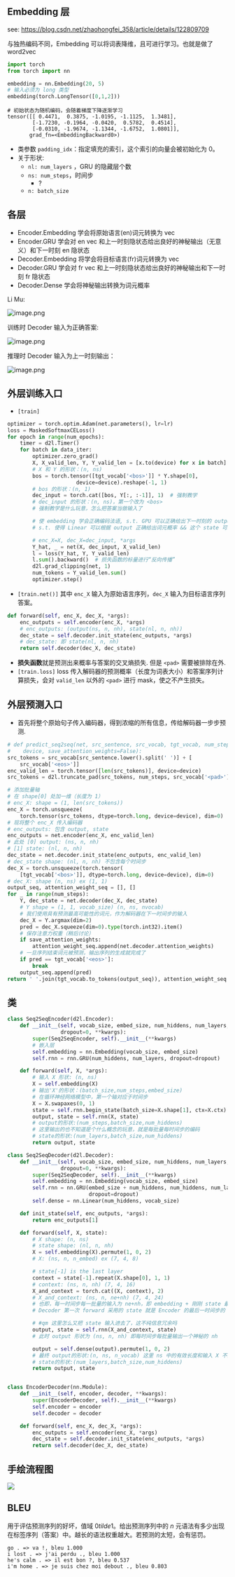 ## Embedding 层

see: https://blog.csdn.net/zhaohongfei_358/article/details/122809709

与独热编码不同，Embedding 可以将词表降维，且可进行学习。也就是做了 word2vec

```python
import torch
from torch import nn

embedding = nn.Embedding(20, 5)
# 输入必须为 long 类型
embedding(torch.LongTensor([0,1,2]))
```

```
# 初始状态为随机编码，会随着梯度下降逐渐学习
tensor([[ 0.4471,  0.3875, -1.0195, -1.1125,  1.3481],
        [-1.7230, -0.1964, -0.0420,  0.5782,  0.4514],
        [-0.0310, -1.9674, -1.1344, -1.6752,  1.0801]],
       grad_fn=<EmbeddingBackward0>)
```

- 类参数 `padding_idx`：指定填充的索引，这个索引的向量会被初始化为 0。
- 关于形状:
    - `nl: num_layers` ，GRU 的隐藏层个数
    - `ns: num_steps`，时间步
        - ?
    - `n: batch_size`

## 各层

- Encoder.Embedding 学会将原始语言(en)词元转换为 vec
- Encoder.GRU 学会对 en vec 和上一时刻隐状态给出良好的神秘输出（无意义）和下一时刻 en 隐状态
- Decoder.Embedding 将学会将目标语言(fr)词元转换为 vec
- Decoder.GRU 学会对 fr vec 和上一时刻隐状态给出良好的神秘输出和下一时刻 fr 隐状态
- Decoder.Dense 学会将神秘输出转换为词元概率

Li Mu:

![image.png](https://how-to-1258460161.cos.ap-shanghai.myqcloud.com/how-to/20241112190847.webp)

训练时 Decoder 输入为正确答案:

![image.png](https://how-to-1258460161.cos.ap-shanghai.myqcloud.com/how-to/20241112190946.webp)

推理时 Decoder 输入为上一时刻输出：

![image.png](https://how-to-1258460161.cos.ap-shanghai.myqcloud.com/how-to/20241112191014.webp)

## 外层训练入口

- `[train]`

```python
optimizer = torch.optim.Adam(net.parameters(), lr=lr)
loss = MaskedSoftmaxCELoss()
for epoch in range(num_epochs):
    timer = d2l.Timer()
    for batch in data_iter:
        optimizer.zero_grad()
        X, X_valid_len, Y, Y_valid_len = [x.to(device) for x in batch]
        # X 和 Y 的形状：(n, ns)
        bos = torch.tensor([tgt_vocab['<bos>']] * Y.shape[0],
                      device=device).reshape(-1, 1)
        # bos 的形状：(n, 1)
        dec_input = torch.cat([bos, Y[:, :-1]], 1)  # 强制教学
        # dec_input 的形状：(n, ns)，第一个改为 <bos>
        # 强制教学是什么玩意，怎么把答案当做输入了

        # 使 embedding 学会正确编码法语, s.t. GPU 可以正确给出下一时刻的 output + state
        # s.t. 使得 Linear 可以根据 output 正确给出词元概率 && 这个 state 可以帮助下一时刻正确给出 output 和 state

        # enc_X=X, dec_X=dec_input, *args
        Y_hat, _ = net(X, dec_input, X_valid_len)
        l = loss(Y_hat, Y, Y_valid_len)
        l.sum().backward()	# 损失函数的标量进行“反向传播”
        d2l.grad_clipping(net, 1)
        num_tokens = Y_valid_len.sum()
        optimizer.step()
```

- `[train.net()]` 其中 `enc_X` 输入为原始语言序列，`dec_X` 输入为目标语言序列答案。

```python
def forward(self, enc_X, dec_X, *args):
    enc_outputs = self.encoder(enc_X, *args)
    # enc_outputs: (output(ns, n, nh), state(nl, n, nh))
    dec_state = self.decoder.init_state(enc_outputs, *args)
    # dec_state: 即 state(nl, n, nh)
    return self.decoder(dec_X, dec_state)
```

- **损失函数**就是预测出来概率与答案的交叉熵损失. 但是 `<pad>` 需要被排除在外.
- `[train.loss]` loss 传入解码器的预测概率（长度为词表大小）和答案序列计算损失，会对 `valid_len` 以外的 `<pad>` 进行 mask，使之不产生损失。

## 外层预测入口

- 首先将整个原始句子传入编码器，得到浓缩的所有信息，传给解码器一步步预测.

```python
# def predict_seq2seq(net, src_sentence, src_vocab, tgt_vocab, num_steps,
#    device, save_attention_weights=False):
src_tokens = src_vocab[src_sentence.lower().split(' ')] + [
    src_vocab['<eos>']]
enc_valid_len = torch.tensor([len(src_tokens)], device=device)
src_tokens = d2l.truncate_pad(src_tokens, num_steps, src_vocab['<pad>'])

# 添加批量轴
# 在 shape[0] 处加一维（长度为 1）
# enc_X: shape = (1, len(src_tokens))
enc_X = torch.unsqueeze(
    torch.tensor(src_tokens, dtype=torch.long, device=device), dim=0)
# 现将整个 enc_X 传入编码器
# enc_outputs: 包含 output, state
enc_outputs = net.encoder(enc_X, enc_valid_len)
# 此处 [0] output: (ns, n, nh)
# [1] state: (nl, n, nh)
dec_state = net.decoder.init_state(enc_outputs, enc_valid_len)
# dec_state shape: (nl, n, nh) 不包含每个时间步
dec_X = torch.unsqueeze(torch.tensor(
    [tgt_vocab['<bos>']], dtype=torch.long, device=device), dim=0)
# dec_X: shape (n, ns) ex (1, 1)
output_seq, attention_weight_seq = [], []
for _ in range(num_steps):
    Y, dec_state = net.decoder(dec_X, dec_state)
    # Y shape = (1, 1, vocab_size) (n, ns, nvocab)
    # 我们使用具有预测最高可能性的词元，作为解码器在下一时间步的输入
    dec_X = Y.argmax(dim=2)
    pred = dec_X.squeeze(dim=0).type(torch.int32).item()
    # 保存注意力权重（稍后讨论）
    if save_attention_weights:
        attention_weight_seq.append(net.decoder.attention_weights)
    # 一旦序列结束词元被预测，输出序列的生成就完成了
    if pred == tgt_vocab['<eos>']:
        break
    output_seq.append(pred)
return ' '.join(tgt_vocab.to_tokens(output_seq)), attention_weight_seq
```

## 类

```python
class Seq2SeqEncoder(d2l.Encoder):
    def __init__(self, vocab_size, embed_size, num_hiddens, num_layers,
                 dropout=0, **kwargs):
        super(Seq2SeqEncoder, self).__init__(**kwargs)
        # 嵌入层
        self.embedding = nn.Embedding(vocab_size, embed_size)
        self.rnn = rnn.GRU(num_hiddens, num_layers, dropout=dropout)

    def forward(self, X, *args):
        # 输入 X 形状: (n, ns)
        X = self.embedding(X)
        # 输出'X'的形状：(batch_size,num_steps,embed_size)
        # 在循环神经网络模型中，第一个轴对应于时间步
        X = X.swapaxes(0, 1)
        state = self.rnn.begin_state(batch_size=X.shape[1], ctx=X.ctx)
        output, state = self.rnn(X, state)
        # output的形状:(num_steps,batch_size,num_hiddens)
        # 这里输出的也不知道是个什么概念的玩意，就是每批量每时间步的编码
        # state的形状:(num_layers,batch_size,num_hiddens)
        return output, state

class Seq2SeqDecoder(d2l.Decoder):
    def __init__(self, vocab_size, embed_size, num_hiddens, num_layers,
                 dropout=0, **kwargs):
        super(Seq2SeqDecoder, self).__init__(**kwargs)
        self.embedding = nn.Embedding(vocab_size, embed_size)
        self.rnn = nn.GRU(embed_size + num_hiddens, num_hiddens, num_layers,
                          dropout=dropout)
        self.dense = nn.Linear(num_hiddens, vocab_size)

    def init_state(self, enc_outputs, *args):
        return enc_outputs[1]

    def forward(self, X, state):
        # X shape: (n, ns)
        # state shape: (nl, n, nh)
        X = self.embedding(X).permute(1, 0, 2)
        # X: (ns, n, n_embed) ex (7, 4, 8)

        # state[-1] is the last layer
        context = state[-1].repeat(X.shape[0], 1, 1)
        # context: (ns, n, nh) (7, 4, 16)
        X_and_context = torch.cat((X, context), 2)
        # X_and_context: (ns, n, ne+nh) (7, 4, 24)
        # 也即，每一时间步每一批量的输入为 ne+nh，即 embedding + 刚刚 state 最后一层
        # Decoder 第一次 forward 采用的 state 就是 Encoder 的最后一时间步的 state

        # #qm 这里怎么又把 state 输入进去了，这不纯信息冗余吗
        output, state = self.rnn(X_and_context, state)
        # 此时 output 形状为 (ns, n, nh) 即每时间步每批量输出一个神秘的 nh

        output = self.dense(output).permute(1, 0, 2)
        # 最终 output的形状:(n, ns, n_vocab) 这里 ns 中的有效长度和输入 X 不同
        # state的形状:(num_layers,batch_size,num_hiddens)
        return output, state


class EncoderDecoder(nn.Module):
    def __init__(self, encoder, decoder, **kwargs):
        super(EncoderDecoder, self).__init__(**kwargs)
        self.encoder = encoder
        self.decoder = decoder

    def forward(self, enc_X, dec_X, *args):
        enc_outputs = self.encoder(enc_X, *args)
        dec_state = self.decoder.init_state(enc_outputs, *args)
        return self.decoder(dec_X, dec_state)
```

## 手绘流程图

![](https://telegraph-image-bhi.pages.dev/file/fd609764fffca3fe73c70.png)

## BLEU

用于评估预测序列的好坏，值域 $0 tilde 1$。给出预测序列中的 $n$ 元语法有多少出现在标签序列（答案）中。越长的语法权重越大。若预测的太短，会有惩罚。

```
go . => va !, bleu 1.000
i lost . => j'ai perdu ., bleu 1.000
he's calm . => il est bon ?, bleu 0.537
i'm home . => je suis chez moi debout ., bleu 0.803
```
